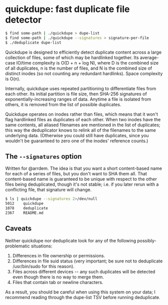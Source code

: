 # quickdupe: fast duplicate file detector
```sh
$ find some-path | ./quickdupe > dupe-list
$ find some-path | ./quickdupe --signatures > signature-per-file
$ ./deduplicate dupe-list
```

Quickdupe is designed to efficiently detect duplicate content across a large
collection of files, some of which may be hardlinked together. Its average-case
IO/time complexity is O(D + n + log N), where D is the combined size of all
duplicates, n is the number of files, and N is the combined size of distinct
inodes (so not counting any redundant hardlinks). Space complexity is O(n).

Internally, quickdupe uses repeated partitioning to differentiate files from
each other. Its initial partition is file size, then SHA-256 signatures of
exponentially-increasing ranges of data. Anytime a file is isolated from
others, it is removed from the list of possible duplicates.

Quickdupe operates on inodes rather than files, which means that it won't flag
hardlinked files as duplicates of each other. When two inodes have the same
contents, all aliased filenames are mentioned in the list of duplicates; this
way the deduplicator knows to relink all of the filenames to the same
underlying data. (Otherwise you could still have duplicates, since you wouldn't
be guaranteed to zero one of the inodes' reference counts.)

## The `--signatures` option
Written for @arrdem. The idea is that you want a short content-based name for
each of a series of files, but you don't want to SHA them all. That
content-based name is guaranteed to be unique with respect to the other files
being deduplicated, though it's not stable; i.e. if you later rerun with a
conflicting file, that signature will change.

```sh
$ ls | quickdupe --signatures 2>/dev/null
5012	quickdupe
1078	deduplicate
2367	README.md
```

## Caveats
Neither quickdupe nor deduplicate look for any of the following
possibly-problematic situations:

1. Differences in file ownership or permissions.
2. Differences in file suid status (very important; be sure not to deduplicate
   /usr/bin/sudo for this reason).
3. Files across different devices -- any such duplicates will be detected even
   though there is no way to merge them.
4. Files that contain tab or newline characters.

As a result, you should be careful when using this system on your data; I
recommend reading through the dupe-list TSV before running deduplicate.

